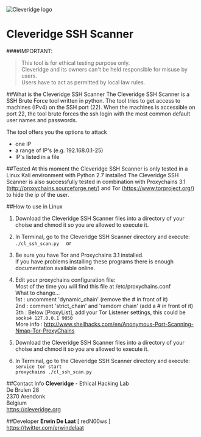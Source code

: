 ![Cleveridge logo](https://cleveridge.org/images/logo.jpg)

Cleveridge SSH Scanner
======================
####IMPORTANT:
>This tool is for ethical testing purpose only.   
>Cleveridge and its owners can't be held responsible for misuse by users.   
>Users have to act as permitted by local law rules.

##What is the Cleveridge SSH Scanner
The Cleveridge SSH Scanner is a SSH Brute Force tool written in python. The tool tries to get access to machines (IPv4) on the SSH port (22). When the machines is accessible on port 22, the tool brute forces the ssh login with the most common default user names and passwords.

The tool offers you the options to attack
- one IP
- a range of IP's (e.g. 192.168.0.1-25)
- IP's listed in a file


##Tested
At this moment the Cleveridge SSH Scanner is only tested in a Linux Kali environment with Python 2.7 installed
The Cleveridge SSH Scanner is also successfully tested in combination with Proxychains 3.1 (http://proxychains.sourceforge.net/) and Tor (https://www.torproject.org/) to hide the ip of the user.


##How to use in Linux
1. Download the Cleveridge SSH Scanner files into a directory of your choise and chmod it so you are allowed to execute it.

2. In Terminal, go to the Cleveridge SSH Scanner directory and execute:   
    ```./cl_ssh_scan.py  ``` 
or 

1. Be sure you have Tor and Proxychains 3.1 installed.   
   if you have problems installing these programs there is enough documentation available online.

2. Edit your proxychains configuration file:   
   Most of the time you will find this file at /etc/proxychains.conf   
   What to change...   
      1st : uncomment 'dynamic_chain' (remove the # in front of it)   
      2nd : comment 'strict_chain' and 'ramdom chain' (add a # in front of it)   
      3th : Below [ProxyList], add your Tor Listener settings, this could be   
            ```socks4 127.0.0.1 9050  ```     
      More info : http://www.shellhacks.com/en/Anonymous-Port-Scanning-Nmap-Tor-ProxyChains   

3. Download the Cleveridge SSH Scanner files into a directory of your choise and chmod it so you are allowed to execute it.

4. In Terminal, go to the Cleveridge SSH Scanner directory and execute:   
    ```service tor start             ```  
    ```proxychains ./cl_ssh_scan.py  ``` 

##Contact Info 
**Cleveridge** - Ethical Hacking Lab   
De Brulen 28   
2370 Arendonk   
Belgium   
https://cleveridge.org

##Developer
**Erwin De Laat** [ redN00ws ]     
https://twitter.com/erwindelaat
